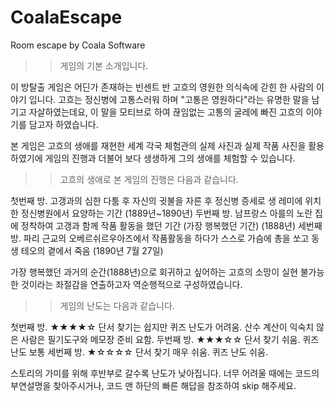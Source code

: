 # CoalaEscape
Room escape by Coala Software

>>게임의 기본 소개입니다.

이 방탈출 게임은 어딘가 존재하는 빈센트 반 고흐의 영원한 의식속에 갇힌 한 사람의 이야기 입니다.
고흐는 정신병에 고통스러워 하며 "고통은 영원하다"라는 유명한 말을 남기고 자살하였는데요,
이 말을 모티브로 하여 끊임없는 고통의 굴레에 빠진 고흐의 이야기를 담고자 하였습니다.

본 게임은 고흐의 생애를 재현한 세계 각국 체험관의 실제 사진과 실제 작품 사진을 활용하였기에
게임의 진행과 더불어 보다 생생하게 그의 생애를 체험할 수 있습니다.


>>고흐의 생애로 본 게임의 진행은 다음과 같습니다.

첫번째 방. 고갱과의 심한 다툼 후 자신의 귓불을 자른 후 정신병 증세로 생 레미에 위치한 정신병원에서 요양하는 기간 (1889년~1890년)
두번째 방. 남프랑스 아를의 노란 집에 정착하여 고갱과 함께 작품 활동을 했던 기간 (가장 행복했던 기간) (1888년)
세번째 방. 파리 근교의 오베르쉬르우아즈에서 작품활동을 하다가 스스로 가슴에 총을 쏘고 동생 테오의 곁에서 죽음 (1890년 7월 27일)

가장 행복했던 과거의 순간(1888년)으로 회귀하고 싶어하는 고흐의 소망이
실현 불가능한 것이라는 좌절감을 연출하고자 역순행적으로 구성하였습니다.


>>게임의 난도는 다음과 같습니다.

첫번째 방. ★★★★☆ 단서 찾기는 쉽지만 퀴즈 난도가 어려움. 산수 계산이 익숙치 않은 사람은 필기도구와 메모장 준비 요함.
두번째 방. ★★★☆☆ 단서 찾기 쉬움. 퀴즈 난도 보통
세번째 방. ★☆☆☆☆ 단서 찾기 매우 쉬움. 퀴즈 난도 쉬움.

스토리의 가미를 위해 후반부로 갈수록 난도가 낮아집니다.
너무 어려울 때에는 코드의 부연설명을 찾아주시거나,
코드 맨 하단의 빠른 해답을 참조하여 skip 해주세요.
